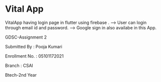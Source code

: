 # Vital App

VitalApp having login page in flutter using firebase .
--> User can login through email id and password.
--> Google sign in also availabe in this App.







GDSC-Assignment 2



Submitted By : Pooja Kumari

Enrollment No. : 05101172021

Branch : CSAI

Btech-2nd Year
